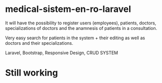 # medical-sistem-en-ro-laravel

It will have the possibility to register users (employees), patients, doctors, specializations of doctors and the anamnesis of patients in a consultation.

Very easy search for patients in the system + their editing as well as doctors and their specializations.

Laravel, Bootstrap, Responsive Design, CRUD SYSTEM

# Still working
